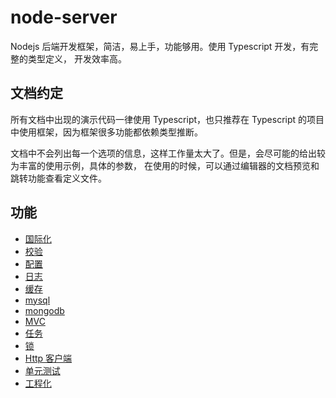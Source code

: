 # node-server

Nodejs 后端开发框架，简洁，易上手，功能够用。使用 Typescript 开发，有完整的类型定义，
开发效率高。

## 文档约定

所有文档中出现的演示代码一律使用 Typescript，也只推荐在 Typescript 的项目中使用框架，因为框架很多功能都依赖类型推断。

文档中不会列出每一个选项的信息，这样工作量太大了。但是，会尽可能的给出较为丰富的使用示例，具体的参数，
在使用的时候，可以通过编辑器的文档预览和跳转功能查看定义文件。

## 功能

- [国际化](./i18n.md)
- [校验](./validate.md)
- [配置](./config.md)
- [日志](./log.md)
- [缓存](./cache.md)
- [mysql](./mysql.md)
- [mongodb](./mongodb.md)
- [MVC](./mvc.md)
- [任务](./task.md)
- [锁](./lock.md)
- [Http 客户端](./http-client.md)
- [单元测试](./test.md)
- [工程化](./engineering.md)
